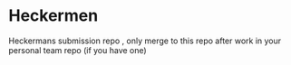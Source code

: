 # Heckermen
Heckermans submission repo , only merge to this repo after work in your personal team repo (if you have one)
